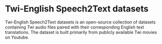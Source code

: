 # Twi-English Speech2Text datasets
Twi-English Speech2Text datasets is an open-source collection of datasets containing Twi audio files paired with their corresponding English text translations. The dataset is built primarily from publicly available Twi movies on Youtube.
